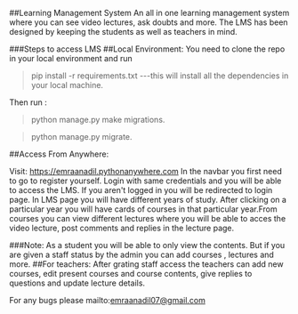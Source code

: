 ##Learning Management System
An all in one learning management system where you can see video lectures, ask doubts and more.
The LMS has been designed by keeping the students as well as teachers in mind.

###Steps to access LMS
##Local Environment:
You need to clone the repo in your local environment and run 
> pip install -r requirements.txt
 ---this will install all the dependencies in your local machine.
 
 Then run :
>python manage.py make migrations.

>python manage.py migrate.

##Access From Anywhere:

Visit: https://emraanadil.pythonanywhere.com
In the navbar you first need to go to register yourself. Login with same credentials and you will be able to access the LMS. If you aren't logged in you will be redirected to login page. In LMS page you will have different years of study. After clicking on a particular year you will have cards of courses in that particular year.From courses you can view different lectures where you will be able to acces the video lecture, post comments and replies in the lecture page.

###Note: 
As a student you will be able to only view the contents. But if you are given a staff status by the admin you can add courses , lectures and more.
##For teachers:
After grating staff access the teachers can add new courses, edit present courses and course contents, give replies to questions and update lecture details.


For any bugs please mailto:emraanadil07@gmail.com
